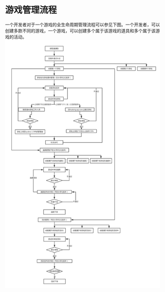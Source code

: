 # 游戏管理流程
一个开发者对于一个游戏的全生命周期管理流程可以参见下图。一个开发者，可以创建多款不同的游戏，一个游戏，可以创建多个属于该游戏的道具和多个属于该游戏的活动。
![](../img/manageProcess.png)